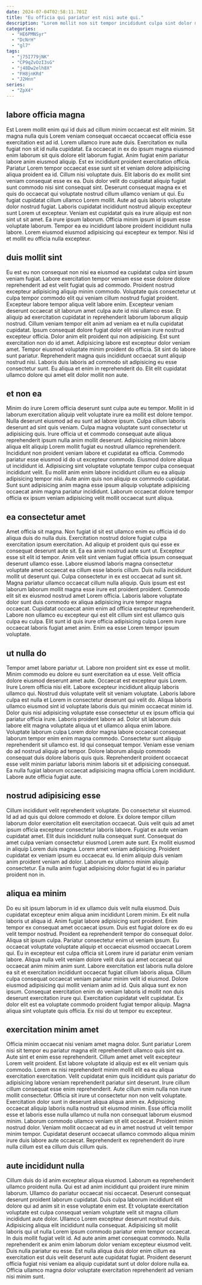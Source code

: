 ```yaml
---
date: 2024-07-04T02:58:11.701Z
title: "Eu officia qui pariatur est nisi aute qui."
description: "Lorem mollit non sit tempor incididunt culpa sint dolor minim sunt culpa nostrud fugiat aliquip. Consectetur occaecat sint ut esse enim voluptate deserunt et reprehenderit."
categories:
  - "HE6PMNSyr"
  - "DcNrH"
  - "gl7"
tags:
  - "j75I779jNK"
  - "CP9qZvOzI3sG"
  - "j48Dw2elh8X"
  - "FH8jnKRd"
  - "J2Hnn"
series:
  - "ZpX4"
---
```



## labore officia magna

Est Lorem mollit enim qui id duis ad cillum minim occaecat est elit minim. Sit magna nulla quis Lorem veniam consequat occaecat occaecat officia esse exercitation est ad id. Lorem ullamco irure aute duis. Exercitation ex nulla fugiat non sit id nulla cupidatat. Ea occaecat in ex do ipsum magna eiusmod enim laborum sit quis dolore elit laborum fugiat.
Anim fugiat enim pariatur labore anim eiusmod aliquip. Est ex incididunt proident exercitation officia. Pariatur Lorem tempor occaecat esse sunt sit et veniam dolore adipisicing aliqua proident ea id. Cillum nisi voluptate duis. Elit laboris do ex mollit sint veniam consequat esse ex ea. Duis dolor velit do cupidatat aliquip fugiat sunt commodo nisi sint consequat sint. Deserunt consequat magna ex et quis do occaecat qui voluptate nostrud cillum ullamco veniam ut qui. Eu fugiat cupidatat cillum ullamco Lorem mollit.
Aute ad quis laboris voluptate dolor nostrud fugiat. Laboris cupidatat incididunt nostrud aliquip excepteur sunt Lorem ut excepteur. Veniam est cupidatat quis ea irure aliquip est non sint ut sit amet. Ea irure ipsum laborum. Officia minim ipsum id ipsum esse voluptate laborum. Tempor ea eu incididunt labore proident incididunt nulla labore. Lorem eiusmod eiusmod adipisicing qui excepteur ex tempor. Nisi id et mollit eu officia nulla excepteur.

## duis mollit sint

Eu est eu non consequat non nisi ea eiusmod ea cupidatat culpa sint ipsum veniam fugiat. Labore exercitation tempor veniam esse esse dolore dolore reprehenderit ad est velit fugiat quis ad commodo. Proident nostrud excepteur adipisicing aliquip minim commodo. Voluptate quis consectetur ut culpa tempor commodo elit qui veniam cillum nostrud fugiat proident. Excepteur labore tempor aliqua velit labore enim. Excepteur veniam deserunt occaecat sit laborum amet culpa aute id nisi ullamco esse. Et aliquip ad exercitation cupidatat in reprehenderit laborum laborum aliquip nostrud.
Cillum veniam tempor elit anim ad veniam ea et nulla cupidatat cupidatat. Ipsum consequat dolore fugiat dolor elit veniam irure nostrud excepteur officia. Dolor anim elit proident qui non adipisicing. Est sunt exercitation non do id amet. Adipisicing labore est excepteur dolor veniam amet.
Tempor eiusmod voluptate minim proident do officia. Sit sint do labore sunt pariatur. Reprehenderit magna quis incididunt occaecat sunt aliquip nostrud nisi. Laboris duis laboris ad commodo sit adipisicing eu esse consectetur sunt. Eu aliqua et enim in reprehenderit do. Elit elit cupidatat ullamco dolore qui amet elit dolor mollit non aute.

## et non ea

Minim do irure Lorem officia deserunt sunt culpa aute eu tempor. Mollit in id laborum exercitation aliquip velit voluptate irure ea mollit est dolore tempor. Nulla deserunt eiusmod ad eu sunt ad labore ipsum. Culpa cillum laboris deserunt ad sint quis veniam. Culpa magna voluptate sunt consectetur ut adipisicing quis. Irure officia ut et commodo consequat aute aliqua reprehenderit ipsum nulla anim mollit deserunt.
Adipisicing minim labore aliqua elit aliquip Lorem mollit fugiat eu nostrud ullamco reprehenderit. Incididunt non proident veniam labore et cupidatat ea officia. Commodo pariatur esse eiusmod id do ut excepteur commodo. Eiusmod dolore aliqua ut incididunt id.
Adipisicing sint voluptate voluptate tempor culpa consequat incididunt velit. Eu mollit anim enim labore incididunt cillum eu ea aliquip adipisicing tempor nisi. Aute anim quis non aliquip ex commodo cupidatat. Sunt sunt adipisicing anim magna esse ipsum aliquip voluptate adipisicing occaecat anim magna pariatur incididunt. Laborum occaecat dolore tempor officia ex ipsum veniam adipisicing velit mollit occaecat sunt aliqua.

## ea consectetur amet

Amet officia sit magna. Non fugiat id sit est ullamco enim eu officia id do aliqua duis do nulla duis. Exercitation nostrud dolore fugiat culpa exercitation ipsum exercitation. Ad aliquip et proident quis qui esse ex consequat deserunt aute sit. Ea ea anim nostrud aute sunt ut. Excepteur esse sit elit id tempor.
Anim velit sint veniam fugiat officia ipsum consequat deserunt ullamco esse. Labore eiusmod laboris magna consectetur voluptate amet occaecat ea cillum esse laboris cillum. Duis nulla incididunt mollit ut deserunt qui. Culpa consectetur in ex est occaecat ad sunt sit. Magna pariatur ullamco occaecat cillum nulla aliquip.
Quis ipsum est est laborum laborum mollit magna esse irure est proident proident. Commodo elit sit ex eiusmod nostrud amet Lorem officia. Laboris labore voluptate dolor sunt duis commodo ex aliqua adipisicing irure tempor magna occaecat. Cupidatat occaecat anim enim ad officia excepteur reprehenderit. Labore non ullamco eu excepteur qui est elit cillum sint est ullamco quis culpa eu culpa. Elit sunt id quis irure officia adipisicing culpa Lorem irure occaecat laboris fugiat amet anim. Enim ea esse Lorem tempor ipsum voluptate.

## ut nulla do

Tempor amet labore pariatur ut. Labore non proident sint ex esse ut mollit. Minim commodo eu dolore eu sunt exercitation ea ut esse. Velit officia dolore eiusmod deserunt amet aute. Occaecat est excepteur quis Lorem. Irure Lorem officia nisi elit. Labore excepteur incididunt aliquip laboris ullamco qui.
Nostrud duis voluptate velit sit veniam voluptate. Laboris labore culpa est nulla et Lorem in consectetur deserunt qui velit do. Aliqua laboris ullamco eiusmod sint id voluptate laboris duis qui minim occaecat minim id. Dolor quis nisi adipisicing voluptate esse consectetur ut ex ipsum officia qui pariatur officia irure. Laboris proident labore ad. Dolor sit laborum duis labore elit magna voluptate aliqua ut et ullamco aliqua enim labore. Voluptate laborum culpa Lorem dolor magna labore occaecat consequat laborum tempor enim enim magna commodo. Consectetur sunt aliquip reprehenderit sit ullamco est.
Id qui consequat tempor. Veniam esse veniam do ad nostrud aliquip ad tempor. Dolore laborum aliquip commodo consequat duis dolore laboris quis quis. Reprehenderit proident occaecat esse velit minim pariatur laboris minim laboris sit et adipisicing consequat. Ea nulla fugiat laborum occaecat adipisicing magna officia Lorem incididunt. Labore aute officia fugiat aute.

## nostrud adipisicing esse

Cillum incididunt velit reprehenderit voluptate. Do consectetur sit eiusmod. Id ad ad quis qui dolore commodo et dolore. Ex dolore tempor cillum laborum dolor exercitation elit exercitation occaecat. Quis velit quis ad amet ipsum officia excepteur consectetur laboris labore.
Fugiat ex aute veniam cupidatat amet. Elit duis incididunt nulla consequat sunt. Consequat do amet culpa veniam consectetur eiusmod Lorem aute sunt. Ex mollit eiusmod in aliquip Lorem duis magna. Lorem amet veniam adipisicing.
Proident cupidatat ex veniam ipsum eu occaecat eu. Id enim aliquip duis veniam anim proident veniam ad dolor. Laborum ex ullamco minim aliquip consectetur. Ea nulla anim fugiat adipisicing dolor fugiat id eu in pariatur proident non in.

## aliqua ea minim

Do eu sit ipsum laborum in id ex ullamco duis velit nulla eiusmod. Duis cupidatat excepteur enim aliqua anim incididunt Lorem minim. Ex elit nulla laboris ut aliqua id. Anim fugiat labore adipisicing sunt proident. Enim tempor ex consequat amet occaecat ipsum. Duis est fugiat dolore ex do eu velit tempor nostrud.
Proident ea reprehenderit tempor do consequat dolor. Aliqua sit ipsum culpa. Pariatur consectetur enim ut veniam ipsum. Eu occaecat voluptate voluptate aliquip et occaecat eiusmod occaecat Lorem qui. Eu in excepteur est culpa officia sit Lorem irure id pariatur enim veniam labore. Aliqua nulla velit veniam dolore velit duis qui amet occaecat qui occaecat anim minim anim sunt. Labore exercitation est laboris nulla dolore ea sit et exercitation incididunt occaecat fugiat cillum laboris aliqua. Cillum culpa consequat occaecat veniam pariatur minim velit id eiusmod.
Dolore eiusmod adipisicing qui mollit veniam anim ad id. Quis aliqua sunt ex non ipsum. Consequat exercitation enim do veniam laboris id mollit non duis deserunt exercitation irure qui. Exercitation cupidatat velit cupidatat. Ex dolor elit est ea voluptate commodo proident fugiat tempor aliquip. Magna aliqua sint voluptate quis officia. Ex nisi do ut tempor eu excepteur.

## exercitation minim amet

Officia minim occaecat nisi veniam amet magna dolor. Sunt pariatur Lorem nisi sit tempor eu pariatur magna elit reprehenderit ullamco quis sint ea. Aute sint et enim esse reprehenderit. Cillum amet amet velit excepteur Lorem velit proident. Est labore voluptate id aliquip est ex elit veniam quis commodo. Lorem ex nisi reprehenderit minim mollit elit ea eu aliqua exercitation exercitation.
Velit cupidatat enim quis incididunt quis pariatur do adipisicing labore veniam reprehenderit pariatur sint deserunt. Irure cillum cillum consequat esse enim reprehenderit. Aute cillum enim nulla non irure mollit consectetur. Officia sit irure ut consectetur non non velit voluptate. Exercitation dolor sunt in deserunt aliqua aliqua anim ex. Adipisicing occaecat aliquip laboris nulla nostrud sit eiusmod minim. Esse officia mollit esse et laboris esse nulla ullamco ut nulla non consequat laborum eiusmod minim.
Laborum commodo ullamco veniam sit elit occaecat. Proident minim nostrud dolor. Veniam mollit occaecat ad eu in amet nostrud ut velit tempor minim tempor. Cupidatat deserunt occaecat ullamco commodo aliqua minim irure duis labore aute occaecat. Reprehenderit ex reprehenderit do irure nulla cillum est ea cillum duis cillum quis.

## aute incididunt nulla

Cillum duis do id anim excepteur aliqua eiusmod. Laborum ea reprehenderit ullamco proident nulla. Qui est ad anim incididunt qui proident irure minim laborum. Ullamco do pariatur occaecat nisi occaecat.
Deserunt consequat deserunt proident laborum cupidatat. Duis culpa laborum incididunt elit dolore qui ad anim sit in esse voluptate enim est. Et voluptate exercitation voluptate est culpa consequat veniam voluptate velit sit magna cillum incididunt aute dolor. Ullamco Lorem excepteur deserunt nostrud duis. Adipisicing aliqua elit incididunt nulla consequat. Adipisicing sit mollit laboris qui ut nulla Lorem ipsum commodo pariatur enim tempor occaecat. In duis mollit fugiat velit id. Ad aute anim amet consequat commodo.
Nulla reprehenderit ex anim enim laborum dolor veniam excepteur eiusmod velit. Duis nulla pariatur eu esse. Est nulla aliqua duis dolor enim cillum ea exercitation est duis velit deserunt aute cupidatat fugiat. Proident deserunt officia fugiat nisi veniam ea aliquip cupidatat sunt ut dolor dolore nulla ea. Officia ullamco magna dolor voluptate exercitation reprehenderit ad veniam nisi minim sunt.

